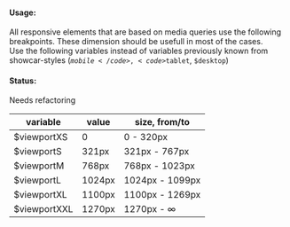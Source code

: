 #### Usage:
All responsive elements that are based on media queries use the following breakpoints. These dimension should be usefull in most of the cases.  
Use the following variables instead of variables previously known from showcar-styles (<code>$mobile</code>, <code>$tablet</code>, <code>$desktop</code>)  

#### Status:

<p class="status refactor">Needs refactoring</p>


<table class="docs-table">
    <thead>
    <tr>
        <th>variable</th>
        <th>value</th>
        <th>size, from/to</th>
    </tr>
    </thead>
    <tbody>
    <tr>
        <td>$viewportXS</td>
        <td>0</td>
        <td>0 - 320px</td>
    </tr>
    <tr>
        <td>$viewportS</td>
        <td>321px</td>
        <td>321px - 767px</td>
    </tr>
    <tr>
        <td>$viewportM</td>
        <td>768px</td>
        <td>768px - 1023px</td>
    </tr>
    <tr>
        <td>$viewportL</td>
        <td>1024px</td>
        <td>1024px - 1099px</td>
    </tr>
    <tr>
        <td>$viewportXL</td>
        <td>1100px</td>
        <td>1100px - 1269px</td>
    </tr>
    <tr>
        <td>$viewportXXL</td>
        <td>1270px</td>
        <td>1270px - ∞</td>
    </tr>
    </tbody>
</table>
